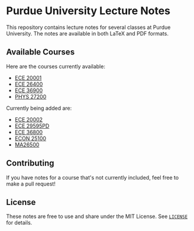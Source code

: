 # Purdue University Lecture Notes

This repository contains lecture notes for several classes at Purdue University. The notes are available in both LaTeX and PDF formats.

## Available Courses

Here are the courses currently available:

- [ECE 20001](ECE20001/ECE20001Notes.pdf)
- [ECE 26400](ECE26400/ECE26400Notes.pdf)
- [ECE 36900](ECE36900/ECE36900Notes.pdf)
- [PHYS 27200](PHYS27200/PHYS27200Notes.pdf)

Currently being added are:

- [ECE 20002](ECE20002/ECE20002Notes.pdf)
- [ECE 29595PD](ECE29595PD/ECE29595PDNotes.pdf)
- [ECE 36800](ECE36800/ECE36800Notes.pdf)
- [ECON 25100](ECON25100/ECE25100Notes.pdf)
- [MA26500](MA26500/MA26500Notes.pdf)

## Contributing

If you have notes for a course that's not currently included, feel free to make a pull request!


## License

These notes are free to use and share under the MIT License. See [`LICENSE`](LICENSE) for details.
